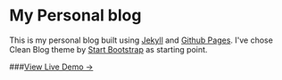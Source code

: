 # My Personal blog

This is my personal blog built using [Jekyll](https://jekyllrb.com) and [Github Pages](https://pages.github.com/).
I've chose Clean Blog theme by [Start Bootstrap](http://startbootstrap.com/) as
starting point.

###[View Live Demo &rarr;](http://blackrockdigital.github.io/startbootstrap-clean-blog-jekyll/)
